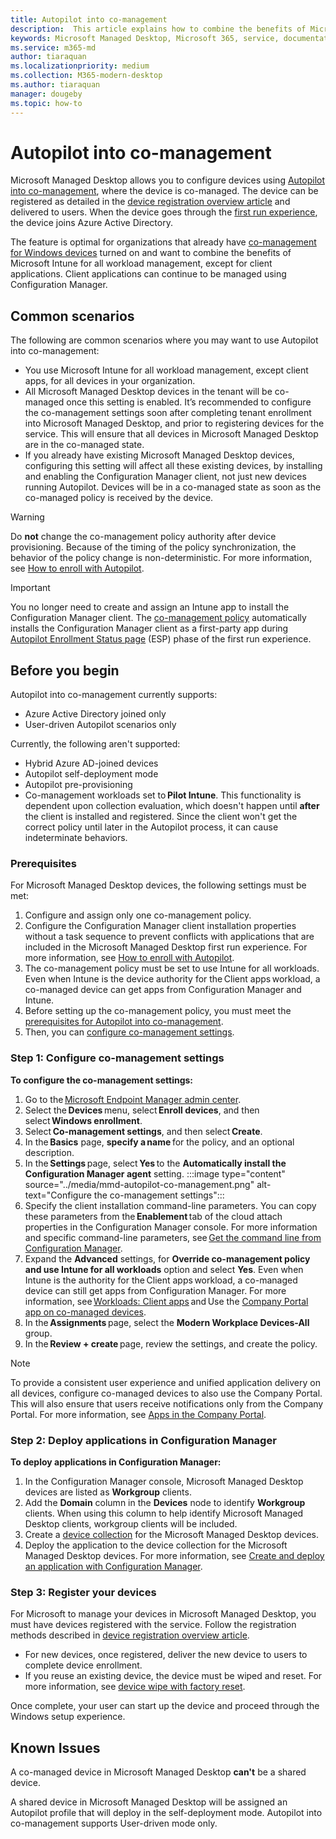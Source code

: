 ```yaml
---
title: Autopilot into co-management
description:  This article explains how to combine the benefits of Microsoft Intune for workload management but continue to have client applications managed by Configuration Manager
keywords: Microsoft Managed Desktop, Microsoft 365, service, documentation
ms.service: m365-md
author: tiaraquan
ms.localizationpriority: medium
ms.collection: M365-modern-desktop
ms.author: tiaraquan
manager: dougeby
ms.topic: how-to
---
```


# Autopilot into co-management

Microsoft Managed Desktop allows you to configure devices using [Autopilot into co-management](/mem/configmgr/comanage/autopilot-enrollment), where the device is co-managed. The device can be registered as detailed in the [device registration overview article](device-registration-overview.md) and delivered to users. When the device goes through the  [first run experience](../deploy/esp-first-run.md), the device joins Azure Active Directory.

The feature is optimal for organizations that already have [co-management for Windows devices](/mem/configmgr/comanage/overview) turned on and want to combine the benefits of Microsoft Intune for all workload management, except for client applications. Client applications can continue to be managed using Configuration Manager.

## Common scenarios

The following are common scenarios where you may want to use Autopilot into co-management:

- You use Microsoft Intune for all workload management, except client apps, for all devices in your organization.
- All Microsoft Managed Desktop devices in the tenant will be co-managed once this setting is enabled. It’s recommended to configure the co-management settings soon after completing tenant enrollment into Microsoft Managed Desktop, and prior to registering devices for the service. This will ensure that all devices in Microsoft Managed Desktop are in the co-managed state.
- If you already have existing Microsoft Managed Desktop devices, configuring this setting will affect all these existing devices, by installing and enabling the Configuration Manager client, not just new devices running Autopilot. Devices will be in a co-managed state as soon as the co-managed policy is received by the device.

> [!WARNING]
> Do **not** change the co-management policy authority after device provisioning. Because of the timing of the policy synchronization, the behavior of the policy change is non-deterministic. For more information, see [How to enroll with Autopilot](/mem/configmgr/comanage/autopilot-enrollment#advanced-settings).

> [!IMPORTANT]
> You no longer need to create and assign an Intune app to install the Configuration Manager client. The [co-management policy](/mem/configmgr/comanage/autopilot-enrollment) automatically installs the Configuration Manager client as a first-party app during [Autopilot Enrollment Status page](/mem/intune/enrollment/windows-enrollment-status) (ESP) phase of the first run experience.

## Before you begin

Autopilot into co-management currently supports:

- Azure Active Directory joined only
- User-driven Autopilot scenarios only

Currently, the following aren't supported:

- Hybrid Azure AD-joined devices
- Autopilot self-deployment mode
- Autopilot pre-provisioning
- Co-management workloads set to **Pilot Intune**. This functionality is dependent upon collection evaluation, which doesn't happen until **after** the client is installed and registered. Since the client won't get the correct policy until later in the Autopilot process, it can cause indeterminate behaviors.

### Prerequisites

For Microsoft Managed Desktop devices, the following settings must be met:

1. Configure and assign only one co-management policy.  
2. Configure the Configuration Manager client installation properties without a task sequence to prevent conflicts with applications that are included in the Microsoft Managed Desktop first run experience. For more information, see [How to enroll with Autopilot](/mem/configmgr/comanage/autopilot-enrollment#recommendations).
3. The co-management policy must be set to use Intune for all workloads. Even when Intune is the device authority for the Client apps workload, a co-managed device can get apps from Configuration Manager and Intune.
4. Before setting up the co-management policy, you must meet the [prerequisites for Autopilot into co-management](/mem/configmgr/comanage/autopilot-enrollment#requirements).
5. Then, you can [configure co-management settings](#step-1-configure-co-management-settings).  

### Step 1: Configure co-management settings

**To configure the co-management settings:**

1. Go to the [Microsoft Endpoint Manager admin center](https://endpoint.microsoft.com/).
2. Select the **Devices** menu, select **Enroll devices**, and then select **Windows enrollment**.
3. Select **Co-management settings**, and then select **Create**.
4. In the **Basics** page, **specify a name** for the policy, and an optional description.
5. In the **Settings** page, select **Yes** to the **Automatically install the Configuration Manager agent** setting.
:::image type="content" source="../media/mmd-autopilot-co-management.png" alt-text="Configure the co-management settings":::
6. Specify the client installation command-line parameters. You can copy these parameters from the **Enablement** tab of the cloud attach properties in the Configuration Manager console. For more information and specific command-line parameters, see [Get the command line from Configuration Manager](/mem/configmgr/comanage/how-to-prepare-win10#get-the-command-line-from-configuration-manager).
7. Expand the **Advanced** settings, for **Override co-management policy and use Intune for all workloads** option and select **Yes**. Even when Intune is the authority for the Client apps workload, a co-managed device can still get apps from Configuration Manager. For more information, see [Workloads: Client apps](/mem/configmgr/comanage/workloads#client-apps) and Use the [Company Portal app on co-managed devices](/mem/configmgr/comanage/company-portal).
8. In the **Assignments** page, select the **Modern Workplace Devices-All** group.
9. In the **Review + create** page, review the settings, and create the policy.

> [!NOTE]
> To provide a consistent user experience and unified application delivery on all devices, configure co-managed devices to also use the Company Portal. This will also ensure that users receive notifications only from the Company Portal. For more information, see [Apps in the Company Portal](/mem/configmgr/comanage/company-portal#configuration-manager-client-settings).

### Step 2: Deploy applications in Configuration Manager

**To deploy applications in Configuration Manager:**

1. In the Configuration Manager console, Microsoft Managed Desktop devices are listed as **Workgroup** clients.  
2. Add the **Domain** column in the **Devices** node to identify **Workgroup** clients. When using this column to help identify Microsoft Managed Desktop clients, workgroup clients will be included.  
3. Create a [device collection](/mem/configmgr/core/clients/manage/collections/create-collections) for the Microsoft Managed Desktop devices.  
4. Deploy the application to the device collection for the Microsoft Managed Desktop devices. For more information, see [Create and deploy an application with Configuration Manager](/mem/configmgr/apps/get-started/create-and-deploy-an-application).

### Step 3: Register your devices

For Microsoft to manage your devices in Microsoft Managed Desktop, you must have devices registered with the service. Follow the registration methods described in [device registration overview article](device-registration-overview.md).

- For new devices, once registered, deliver the new device to users to complete device enrollment.  
- If you reuse an existing device, the device must be wiped and reset. For more information, see [device wipe with factory reset](../operate/reset-devices-factory.md#device-wipe-with-factory-reset).

Once complete, your user can start up the device and proceed through the Windows setup experience.  

## Known Issues

A co-managed device in Microsoft Managed Desktop **can't** be a shared device.  

A shared device in Microsoft Managed Desktop will be assigned an Autopilot profile that will deploy in the self-deployment mode. Autopilot into co-management supports User-driven mode only.
